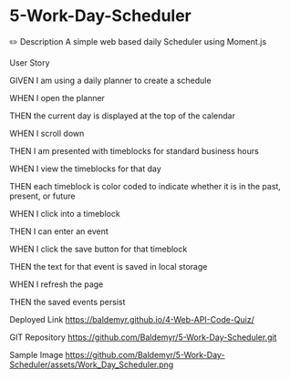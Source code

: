 # 5-Work-Day-Scheduler

✏️ Description
A simple web based daily Scheduler using Moment.js


User Story

GIVEN I am using a daily planner to create a schedule

WHEN I open the planner

THEN the current day is displayed at the top of the calendar

WHEN I scroll down

THEN I am presented with timeblocks for standard business hours

WHEN I view the timeblocks for that day

THEN each timeblock is color coded to indicate whether it is in the past, present, or future

WHEN I click into a timeblock

THEN I can enter an event

WHEN I click the save button for that timeblock

THEN the text for that event is saved in local storage

WHEN I refresh the page

THEN the saved events persist

Deployed Link
https://baldemyr.github.io/4-Web-API-Code-Quiz/

GIT Repository
https://github.com/Baldemyr/5-Work-Day-Scheduler.git


Sample Image
https://github.com/Baldemyr/5-Work-Day-Scheduler/assets/Work_Day_Scheduler.png
